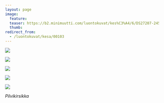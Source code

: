 ```yaml
---
layout: page
image:
  feature:
  teaser: https://b2.minimuutti.com/luontokuvat/kes%C3%A4/6/DS27207-245px.jpg
  thumb:
redirect_from:
  - /luontokuvat/kesa/00103
---
```


![](https://b2.minimuutti.com/luontokuvat/kes%C3%A4/6/DS26625-800px.jpg)

![](https://b2.minimuutti.com/luontokuvat/kes%C3%A4/6/DS26636-800px.jpg)

![](https://b2.minimuutti.com/luontokuvat/kes%C3%A4/6/DS26484-800px.jpg)

![](https://b2.minimuutti.com/luontokuvat/kes%C3%A4/6/DS27203-800px.jpg)

![](https://b2.minimuutti.com/luontokuvat/kes%C3%A4/6/DS27207-800px.jpg)

*Pilvikirsikka*
